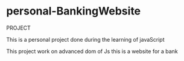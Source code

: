 # personal-BankingWebsite
 PROJECT

This is a personal project done during the learning of javaScript

This project work on advanced dom of Js this is a website for a bank

